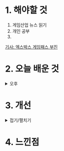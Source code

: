 
# 1. 해야할 것

1. 게임산업 뉴스 읽기 
2. 개인 공부  
3. 

[기사: 엑스박스 게임패스 부진](https://www.gameinsight.co.kr/news/articleView.html?idxno=31816)

# 2. 오늘 배운 것


<details>
<summary>오후</summary>


</details>




# 3. 개선


<details>
<summary>접기/펼치기</summary>


</details>



# 4. 느낀점


